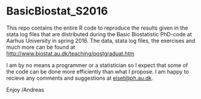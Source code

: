 # BasicBiostat_S2016
This repo contains the entire R code to reproduce the results given in the stata log files that are distributed during the Basic Biostatistic PhD-code at Aarhus University in spring 2016. 
The data, stata log files, the exercises and much more can be found at http://www.biostat.au.dk/teaching/postgraduat.htm

I am by no means a programmer or a statistician so I expect that some of the code can be done more efficiently than what I propose. I am happy to recieve any comments and suggestions at eiset@ph.au.dk.

Enjoy
/Andreas
